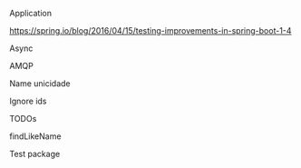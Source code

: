 Application

https://spring.io/blog/2016/04/15/testing-improvements-in-spring-boot-1-4

Async

AMQP

Name unicidade

Ignore ids

TODOs

findLikeName

Test package
